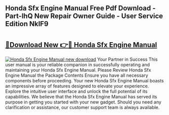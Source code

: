 ## Honda Sfx Engine Manual Free Pdf Download - Part-lhQ New Repair Owner Guide - User Service Edition NkIF9

# <h2><a href="http://bc65929.oget.top/?id=Honda+Sfx+Engine+Manual">🔗Download New 👉🔴 Honda Sfx Engine Manual</a></h2>

[![Honda Sfx Engine Manual new download](https://i.imgur.com/5g1atiW.png)](http://bc65929.oget.top/?id=Honda+Sfx+Engine+Manual)
Your Partner in Success This user manual is your reliable companion in successfully operating and maintaining your Honda Sfx Engine Manual. Please Review Honda Sfx Engine Manual the Package Contents Ensure you have all necessary components before proceeding. Your new Honda Sfx Engine Manual boasts an impressive array of features designed to elevate your experience. Explore the intuitive user interface and unlock the full potential of its capabilities. We believe that the Honda Sfx Engine Manual has served its purpose in getting you started with your new gadget. Should you need any clarification or assistance, our customer support team is always available.
